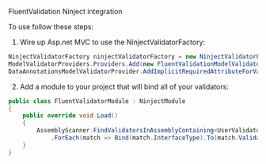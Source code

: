 FluentValidation Ninject integration

To use follow these steps:

1. Wire up Asp.net MVC to use the NinjectValidatorFactory:

```C#
NinjectValidatorFactory ninjectValidatorFactory = new NinjectValidatorFactory(ninjectKernel);
ModelValidatorProviders.Providers.Add(new FluentValidationModelValidatorProvider(ninjectValidatorFactory));
DataAnnotationsModelValidatorProvider.AddImplicitRequiredAttributeForValueTypes = false;
```

2. Add a module to your project that will bind all of your validators:

```C#
public class FluentValidatorModule : NinjectModule
{
	public override void Load()
	{
		AssemblyScanner.FindValidatorsInAssemblyContaining<UserValidator>()
			.ForEach(match => Bind(match.InterfaceType).To(match.ValidatorType));
    }
}
```
